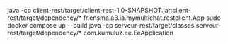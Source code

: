 java -cp client-rest/target/client-rest-1.0-SNAPSHOT.jar:client-rest/target/dependency/* fr.ensma.a3.ia.mymultichat.restclient.App
sudo docker compose up --build
java -cp serveur-rest/target/classes:serveur-rest/target/dependency/* com.kumuluz.ee.EeApplication
